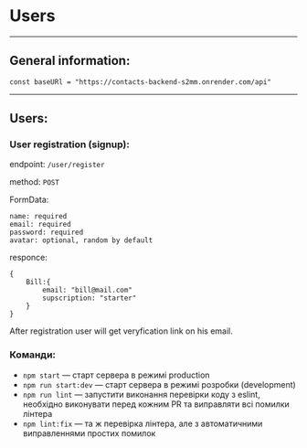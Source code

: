 # Users

---

## General information:

```JS
const baseURl = "https://contacts-backend-s2mm.onrender.com/api"
```

---

## Users:

### User registration (signup):

endpoint: `/user/register`

method: `POST`

FormData:

```
name: required
email: required
password: required
avatar: optional, random by default

```

responce:

```
{
    Bill:{
        email: "bill@mail.com"
        supscription: "starter"
    }
}
```

After registration user will get veryfication link on his email.

### Команди:

- `npm start` &mdash; старт сервера в режимі production
- `npm run start:dev` &mdash; старт сервера в режимі розробки (development)
- `npm run lint` &mdash; запустити виконання перевірки коду з eslint, необхідно виконувати перед
  кожним PR та виправляти всі помилки лінтера
- `npm lint:fix` &mdash; та ж перевірка лінтера, але з автоматичними виправленнями простих помилок
